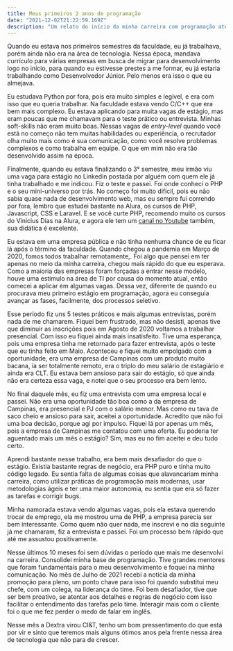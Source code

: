 ```yaml
---
title: Meus primeiros 2 anos de programação
date: "2021-12-02T21:22:59.169Z"
description: "Um relato do início da minha carreira com programação até os dias de hoje"
---
```


Quando eu estava nos primeiros semestres da faculdade, eu já trabalhava, porém ainda não era na área de tecnologia. Nessa época, mandava currículo para várias empresas em busca de migrar para desenvolvimento logo no início, para quando eu estivesse prestes a me formar, eu já estaria trabalhando como Desenvolvedor Júnior. Pelo menos era isso o que eu almejava.

Eu estudava Python por fora, pois era muito simples e legível, e era com isso que eu queria trabalhar. Na faculdade estava vendo C/C++ que era bem mais complexo. Eu estava aplicando para muita vagas de estágio, mas eram poucas que me chamavam para o teste prático ou entrevista. Minhas soft-skills não eram muito boas. Nessas vagas de _entry-level_ quando você está no começo não tem muitas habilidades ou experiência, o recrutador olha muito mais como é sua comunicação, como você resolve problemas complexos e como trabalha em equipe. O que em mim não era tão desenvolvido assim na época.

Finalmente, quando eu estava finalizando o 3° semestre, meu irmão viu uma vaga para estágio no Linkedin postada por alguém com quem ele já tinha trabalhado e me indicou. Fiz o teste e passei. Foi onde conheci o PHP e o seu mini-universo por trás. No começo foi muito difícil, pois eu não sabia quase nada de desenvolvimento web, mas eu sempre fui correndo por fora, lembro que estudei bastante na Alura, os cursos de PHP, Javascript, CSS e Laravel. E se você curte PHP, recomendo muito os cursos do Vinicius Dias na Alura, e agora ele tem um [canal no Youtube](https://www.youtube.com/c/DiasdeDev) também, sua didática é excelente.

Eu estava em uma empresa pública e não tinha nenhuma chance de eu ficar lá após o término da faculdade. Quando chegou a pandemia em Março de 2020, fomos todos trabalhar remotamente,. Foi algo que pensei em ter apenas no meio da minha carreira, chegou mais rápido do que eu esperava. Como a maioria das empresas foram forçadas a entrar nesse modelo, houve uma estímulo na área de TI por causa do momento atual, então comecei a aplicar em algumas vagas. Dessa vez, diferente de quando eu procurava meu primeiro estágio em programação, agora eu conseguia avançar as fases, facilmente, dos processos seletivo.

Esse período fiz uns 5 testes práticos e mais algumas entrevistas, porém nada de me chamarem. Fiquei bem frustrado, mas não desisti, apenas tive que diminuir as inscrições pois em Agosto de 2020 voltamos a trabalhar presencial. Com isso eu fiquei ainda mais insatisfeito. Tive uma esperança, pois uma empresa tinha me retornado para fazer entrevista, após o teste que eu tinha feito em Maio. Aconteceu e fiquei muito empolgado com a oportunidade, era uma empresa de Campinas com um produto muito bacana, ia ser totalmente remoto, era o triplo do meu salário de estagiário e ainda era CLT. Eu estava bem ansioso para sair do estágio, só que ainda não era certeza essa vaga, e notei que o seu processo era bem lento.

No final daquele mês, eu fiz uma entrevista com uma empresa local e passei. Não era uma oportunidade tão boa como a da empresa de Campinas, era presencial e PJ com o salário menor. Mas como eu tava de saco cheio e ansioso para sair, aceitei a oportunidade. Acredito que não foi uma boa decisão, porque agi por impulso. Fiquei lá por apenas um mês, pois a empresa de Campinas me contatou com uma oferta. Eu poderia ter aguentado mais um mês o estágio? Sim, mas eu no fim aceitei e deu tudo certo.

Aprendi bastante nesse trabalho, era bem mais desafiador do que o estágio. Existia bastante regras de negócio, era PHP puro e tinha muito código legado. Eu sentia falta de algumas coisas que alavancariam minha carreira, como utilizar práticas de programação mais modernas, usar metodologias ágeis e ter uma maior autonomia, eu sentia que era só fazer as tarefas e corrigir bugs.

Minha namorada estava vendo algumas vagas, pois ela estava querendo trocar de emprego, ela me mostrou uma de PHP, a empresa parecia ser bem interessante. Como quem não quer nada, me inscrevi e no dia seguinte já me chamaram, fiz a entrevista e passei. Foi um processo bem rápido que até me assustou positivamente.

Nesse últimos 10 meses foi sem dúvidas o período que mais me desenvolvi na carreira. Consolidei minha base de programação. Tive grandes mentores que foram fundamentais para o meu desenvolvimento e foquei na minha comunicação. No mês de Julho de 2021 recebi a notícia da minha promoção para pleno, um ponto chave para isso foi quando substitui meu chefe, com um colega, na liderança do time. Foi bem desafiador, tive que ser bem proativo, se atentar aos detalhes e regras de negócio com isso facilitar o entendimento das tarefas pelo time. Interagir mais com o cliente foi o que me fez perder o medo de falar em inglês.

Nesse mês a Dextra virou CI&T, tenho um bom pressentimento do que está por vir e sinto que teremos mais alguns ótimos anos pela frente nessa área de tecnologia que não para de crescer.
